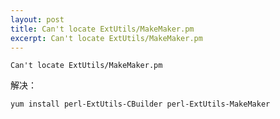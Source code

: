 ```yaml
---
layout: post
title: Can't locate ExtUtils/MakeMaker.pm
excerpt: Can't locate ExtUtils/MakeMaker.pm 
---
```


```
Can't locate ExtUtils/MakeMaker.pm
```

解决：

```
yum install perl-ExtUtils-CBuilder perl-ExtUtils-MakeMaker
```
